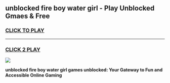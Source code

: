 
## unblocked fire boy water girl - Play Unblocked Gmaes & Free
<h3>
<a href="https://news.freeplayer.one?title=unblocked_fire_boy_water_girl&ref=23F">CLICK TO PLAY</a></h3>
<hr>

<h3>
<a href="https://news.freeplayer.one?title=unblocked_fire_boy_water_girl&ref=23F">CLICK 2 PLAY</a>
  
</h3>

<a href="https://news.freeplayer.one?title=unblocked_fire_boy_water_girl&ref=23F/"><img src="https://clearcache.store/games.png"></a>


**unblocked fire boy water girl games unblocked: Your Gateway to Fun and Accessible Online Gaming**
